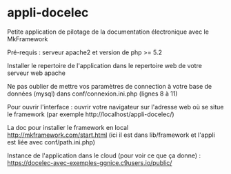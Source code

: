 # appli-docelec
Petite application de pilotage de la documentation électronique avec le MkFramework

Pré-requis : serveur apache2 et version de php >= 5.2

Installer le repertoire de l'application dans le repertoire web de votre serveur web apache

Ne pas oublier de mettre vos paramètres de connection à votre base de données (mysql) dans conf/connexion.ini.php (lignes 8 à 11)

Pour ouvrir l'interface : ouvrir votre navigateur sur l'adresse web où se situe le framework (par exemple http://localhost/appli-docelec/)

La doc pour installer le framework en local http://mkframework.com/start.html (ici il est dans lib/framework et l'appli est liée avec conf/path.ini.php)

Instance de l'application dans le cloud (pour voir ce que ça donne) : https://docelec-avec-exemples-ggnice.c9users.io/public/
